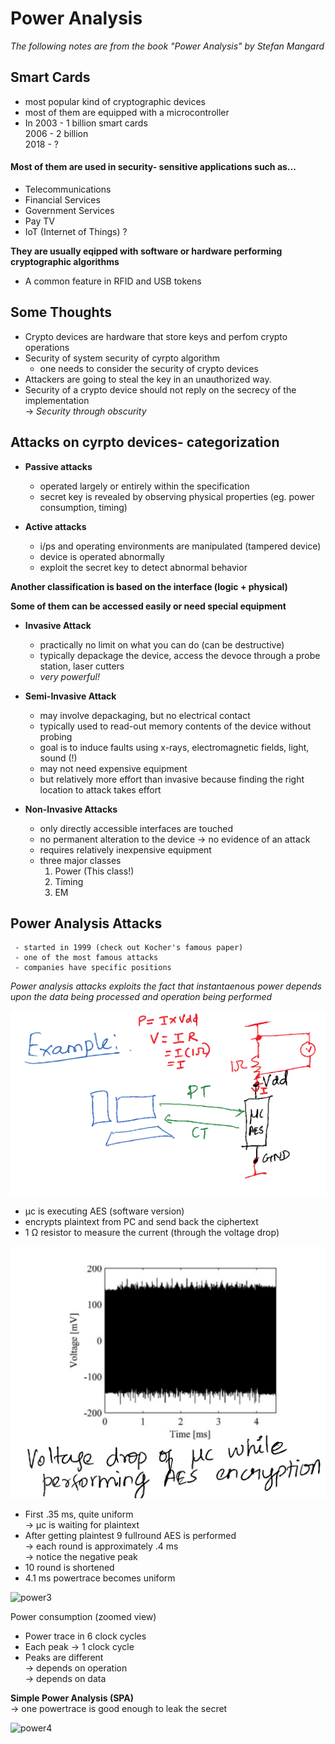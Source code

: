 # Power Analysis 

*The following notes are from the book "Power Analysis" by Stefan Mangard*

## Smart Cards
* most popular kind of cryptographic devices 
* most of them are equipped with a microcontroller
* In 2003 - 1 billion smart cards  
     2006 - 2 billion  
     2018 - ?  
     
 #### Most of them are used in security- sensitive applications such as...
 * Telecommunications
 * Financial Services
 * Government Services
 * Pay TV
 * IoT (Internet of Things) ?

**They are usually eqipped with software or hardware performing cryptographic algorithms**
* A common feature in RFID and USB tokens 

## Some Thoughts
* Crypto devices are hardware that store keys and perfom crypto operations  
* Security of system security of cyrpto algorithm  
  - one needs to consider the security of crypto devices 
* Attackers are going to steal the key in an unauthorized way.
* Security of a crypto device should not reply on the secrecy of the implementation  
-> *Security through obscurity*

## Attacks on cyrpto devices- categorization 
* **Passive attacks**
   - operated largely or entirely within the specification
   - secret key is revealed by observing physical properties (eg. power consumption, timing)

* **Active attacks**
     - i/ps and operating environments are manipulated (tampered device)
     - device is operated abnormally
     - exploit the secret key to detect abnormal behavior

**Another classification is based on the interface (logic + physical)**  
  
**Some of them can be accessed easily or need special equipment**

* **Invasive Attack**
     - practically no limit on what you can do (can be destructive)
     - typically depackage the device, access the devoce through a probe station, laser cutters
     - *very powerful!*  

* **Semi-Invasive Attack**
     - may involve depackaging, but no electrical contact
     - typically used to read-out memory contents of the device without probing
     - goal is to induce faults using x-rays, electromagnetic fields, light, sound (!) 
     - may not need expensive equipment
     - but relatively more effort than invasive because finding the right location to attack takes effort 

* **Non-Invasive Attacks**
     - only directly accessible interfaces are touched
     - no permanent alteration to the device -> no evidence of an attack
     - requires relatively inexpensive equipment
     - three major classes  
          1. Power (This class!)
          2. Timing
          3. EM

## Power Analysis Attacks 
     - started in 1999 (check out Kocher's famous paper)
     - one of the most famous attacks
     - companies have specific positions
     
 *Power analysis attacks exploits the fact that instantaenous power depends upon the data being processed and operation being performed*
 
 ![Book logo](/assets/images/power1.png)
 
 - μc is executing AES (software version)
 - encrypts plaintext from PC and send back the ciphertext
 - 1 Ω resistor to measure the current (through the voltage drop)
 
  ![Book logo](/assets/images/power2.png)
  
  - First .35 ms, quite uniform  
              -> μc is waiting for plaintext  
  - After getting plaintest 9 fullround AES is performed  
               -> each round is approximately .4 ms  
               -> notice the negative peak  
   - 10 round is shortened
   - 4.1 ms powertrace becomes uniform  

![power3](https://user-images.githubusercontent.com/92998559/170603351-d3e03b7b-2a83-47c3-aa34-b501982f5cbb.png)

 Power consumption (zoomed view)
 
 - Power trace in 6 clock cycles
 - Each peak -> 1 clock cycle
 - Peaks are different  
          -> depends on operation  
          -> depends on data  
          
  **Simple Power Analysis (SPA)**  
  -> one powertrace is good enough to leak the secret 
  
 
![power4](https://user-images.githubusercontent.com/92998559/170603627-8e49a9e6-975a-41fd-908c-a02bbb2b34e9.png)

          
